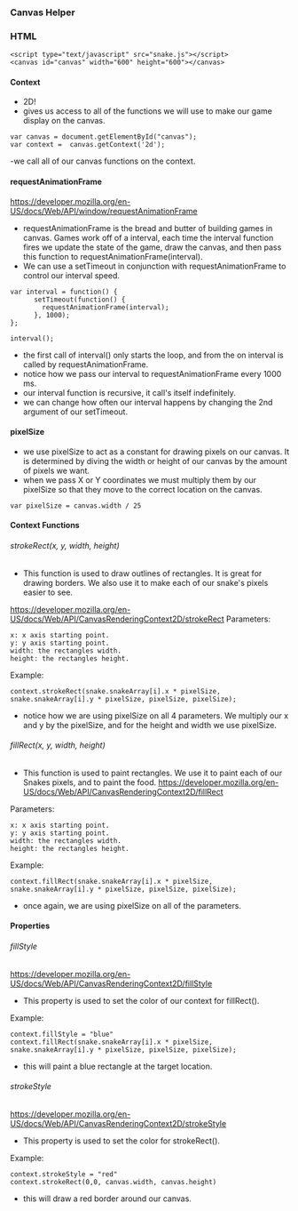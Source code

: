 ### Canvas Helper


### HTML
```
<script type="text/javascript" src="snake.js"></script>
<canvas id="canvas" width="600" height="600"></canvas>
```

#### Context
- 2D!
- gives us access to all of the functions we will use to make our game display on the canvas.
```
var canvas = document.getElementById("canvas");
var context =  canvas.getContext('2d');

```
-we call all of our canvas functions on the context.


#### requestAnimationFrame
https://developer.mozilla.org/en-US/docs/Web/API/window/requestAnimationFrame

- requestAnimationFrame is the bread and butter of building games in canvas. Games work off of a interval, each time the interval function fires we update the state of the game, draw the canvas,  and then pass this function to requestAnimationFrame(interval).
- We can use a setTimeout in conjunction with requestAnimationFrame to control our interval speed.


```
var interval = function() {
      setTimeout(function() {
        requestAnimationFrame(interval);
      }, 1000);
};

interval();

```
- the first call of interval() only starts the loop, and from the on interval is called by requestAnimationFrame.
- notice how we pass our interval to requestAnimationFrame every 1000 ms.
- our interval function is recursive, it call's itself indefinitely.
- we can change how often our interval happens by changing the 2nd argument of our setTimeout.


#### pixelSize
- we use pixelSize to act as a constant for drawing pixels on our canvas. It is determined by diving the width or height of our canvas by the amount of pixels we want.
- when we pass X or Y coordinates we must multiply them by our pixelSize so that they move to the correct location on the canvas.
```
var pixelSize = canvas.width / 25

```

#### Context Functions

###### strokeRect(x, y, width, height)
- This function is used to draw outlines of rectangles. It is great for drawing borders. We also use it to make each of our snake's pixels easier to see.

https://developer.mozilla.org/en-US/docs/Web/API/CanvasRenderingContext2D/strokeRect
Parameters:
```
x: x axis starting point.
y: y axis starting point.
width: the rectangles width.
height: the rectangles height.

```
Example:

```
context.strokeRect(snake.snakeArray[i].x * pixelSize, snake.snakeArray[i].y * pixelSize, pixelSize, pixelSize);

```
- notice how we are using pixelSize on all 4 parameters. We multiply our x and y by the pixelSize, and for the height and width we use  pixelSize.



###### fillRect(x, y, width, height)
- This function is used to paint rectangles. We use it to paint each of our Snakes pixels, and to paint the food.
https://developer.mozilla.org/en-US/docs/Web/API/CanvasRenderingContext2D/fillRect

Parameters:
```
x: x axis starting point.
y: y axis starting point.
width: the rectangles width.
height: the rectangles height.

```
Example:

```
context.fillRect(snake.snakeArray[i].x * pixelSize, snake.snakeArray[i].y * pixelSize, pixelSize, pixelSize);
```
- once again, we are using pixelSize on all of the parameters.

#### Properties

###### fillStyle
https://developer.mozilla.org/en-US/docs/Web/API/CanvasRenderingContext2D/fillStyle
- This property is used to set the color of our context for fillRect().

Example:
```
context.fillStyle = "blue"
context.fillRect(snake.snakeArray[i].x * pixelSize, snake.snakeArray[i].y * pixelSize, pixelSize, pixelSize);

```
- this will paint a blue rectangle at the target location.

###### strokeStyle
  https://developer.mozilla.org/en-US/docs/Web/API/CanvasRenderingContext2D/strokeStyle
  - This property is used to set the color for strokeRect().

  Example:
  ```
  context.strokeStyle = "red"
  context.strokeRect(0,0, canvas.width, canvas.height)

  ```
- this will draw a red border around our canvas.
